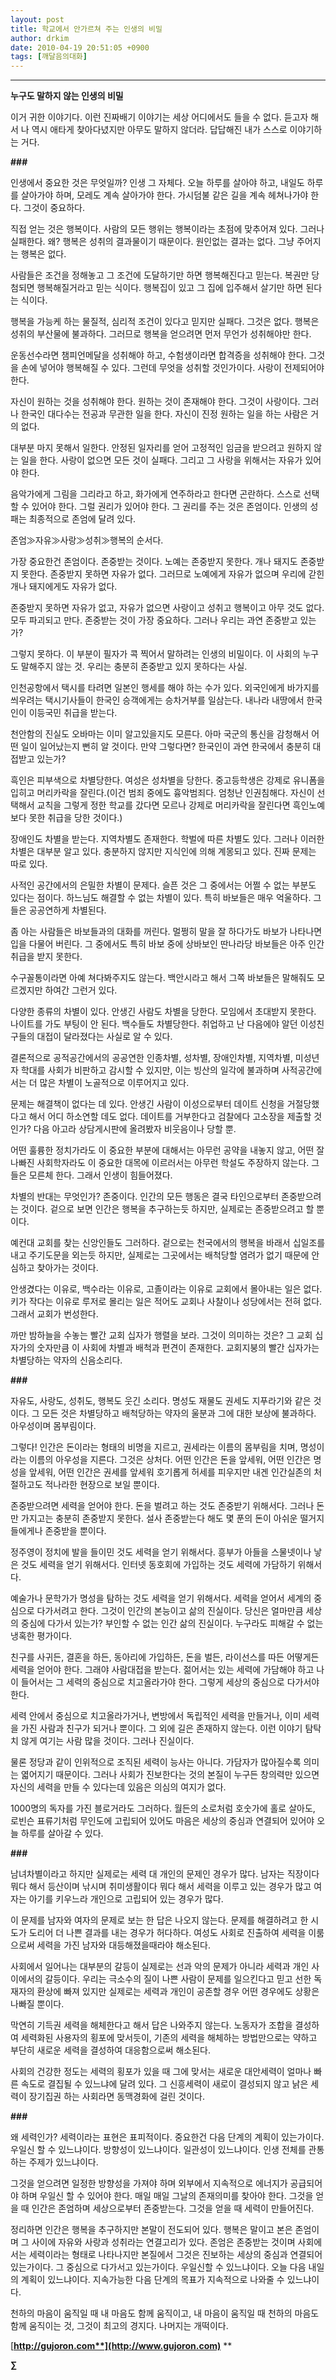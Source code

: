 ```yaml
---
layout: post
title: 학교에서 안가르쳐 주는 인생의 비밀
author: drkim
date: 2010-04-19 20:51:05 +0900
tags: [깨달음의대화]
---
```

****

**누구도 말하지 않는 인생의 비밀**



이거 귀한 이야기다. 이런 진짜배기 이야기는 세상 어디에서도 들을 수 없다. 듣고자 해서 나 역시 애타게 찾아다녔지만 아무도 말하지 않더라. 답답해진 내가 스스로 이야기하는 거다. 



**###**



인생에서 중요한 것은 무엇일까? 인생 그 자체다. 오늘 하루를 살아야 하고, 내일도 하루를 살아가야 하며, 모레도 계속 살아가야 한다. 가시덤불 같은 길을 계속 헤쳐나가야 한다. 그것이 중요하다.



직접 얻는 것은 행복이다. 사람의 모든 행위는 행복이라는 초점에 맞추어져 있다. 그러나 실패한다. 왜? 행복은 성취의 결과물이기 때문이다. 원인없는 결과는 없다. 그냥 주어지는 행복은 없다.



사람들은 조건을 정해놓고 그 조건에 도달하기만 하면 행복해진다고 믿는다. 복권만 당첨되면 행복해질거라고 믿는 식이다. 행복집이 있고 그 집에 입주해서 살기만 하면 된다는 식이다.



행복을 가능케 하는 물질적, 심리적 조건이 있다고 믿지만 실패다. 그것은 없다. 행복은 성취의 부산물에 불과하다. 그러므로 행복을 얻으려면 먼저 무언가 성취해야만 한다.



운동선수라면 챔피언메달을 성취해야 하고, 수험생이라면 합격증을 성취해야 한다. 그것을 손에 넣어야 행복해질 수 있다. 그런데 무엇을 성취할 것인가이다. 사랑이 전제되어야 한다.



자신이 원하는 것을 성취해야 한다. 원하는 것이 존재해야 한다. 그것이 사랑이다. 그러나 한국인 대다수는 전공과 무관한 일을 한다. 자신이 진정 원하는 일을 하는 사람은 거의 없다.



대부분 마지 못해서 일한다. 안정된 일자리를 얻어 고정적인 임금을 받으려고 원하지 않는 일을 한다. 사랑이 없으면 모든 것이 실패다. 그리고 그 사랑을 위해서는 자유가 있어야 한다.



음악가에게 그림을 그리라고 하고, 화가에게 연주하라고 한다면 곤란하다. 스스로 선택할 수 있어야 한다. 그럴 권리가 있어야 한다. 그 권리를 주는 것은 존엄이다. 인생의 성패는 최종적으로 존엄에 달려 있다.



존엄≫자유≫사랑≫성취≫행복의 순서다. 



가장 중요한건 존엄이다. 존중받는 것이다. 노예는 존중받지 못한다. 개나 돼지도 존중받지 못한다. 존중받지 못하면 자유가 없다. 그러므로 노예에게 자유가 없으며 우리에 갇힌 개나 돼지에게도 자유가 없다.



존중받지 못하면 자유가 없고, 자유가 없으면 사랑이고 성취고 행복이고 아무 것도 없다. 모두 파괴되고 만다. 존중받는 것이 가장 중요하다. 그러나 우리는 과연 존중받고 있는가? 



그렇지 못하다. 이 부분이 필자가 콕 찍어서 말하려는 인생의 비밀이다. 이 사회의 누구도 말해주지 않는 것. 우리는 충분히 존중받고 있지 못하다는 사실.



인천공항에서 택시를 타려면 일본인 행세를 해야 하는 수가 있다. 외국인에게 바가지를 씌우려는 택시기사들이 한국인 승객에게는 승차거부를 일삼는다. 내나라 내땅에서 한국인이 이등국민 취급을 받는다. 



천안함의 진실도 오바마는 이미 알고있을지도 모른다. 아마 국군의 통신을 감청해서 어떤 일이 일어났는지 뻔히 알 것이다. 만약 그렇다면? 한국인이 과연 한국에서 충분히 대접받고 있는가?



흑인은 피부색으로 차별당한다. 여성은 성차별을 당한다. 중고등학생은 강제로 유니폼을 입히고 머리카락을 잘린다.(이건 범죄 중에도 흉악범죄다. 엄청난 인권침해다. 자신이 선택해서 교칙을 그렇게 정한 학교를 갔다면 모르나 강제로 머리카락을 잘린다면 흑인노예보다 못한 취급을 당한 것이다.) 



장애인도 차별을 받는다. 지역차별도 존재한다. 학벌에 따른 차별도 있다. 그러나 이러한 차별은 대부분 알고 있다. 충분하지 않지만 지식인에 의해 계몽되고 있다. 진짜 문제는 따로 있다.



사적인 공간에서의 은밀한 차별이 문제다. 슬픈 것은 그 중에서는 어쩔 수 없는 부분도 있다는 점이다. 하느님도 해결할 수 없는 차별이 있다. 특히 바보들은 매우 억울하다. 그들은 공공연하게 차별된다. 



좀 아는 사람들은 바보들과의 대화를 꺼린다. 멀쩡히 말을 잘 하다가도 바보가 나타나면 입을 다물어 버린다. 그 중에서도 특히 바보 중에 상바보인 딴나라당 바보들은 아주 인간취급을 받지 못한다. 



수구꼴통이라면 아예 쳐다봐주지도 않는다. 백안시라고 해서 그쪽 바보들은 말해줘도 모르겠지만 하여간 그런거 있다. 



다양한 종류의 차별이 있다. 안생긴 사람도 차별을 당한다. 모임에서 초대받지 못한다. 나이트를 가도 부팅이 안 된다. 백수들도 차별당한다. 취업하고 난 다음에야 알던 이성친구들의 대접이 달라졌다는 사실로 알 수 있다. 



결론적으로 공적공간에서의 공공연한 인종차별, 성차별, 장애인차별, 지역차별, 미성년자 학대를 사회가 비판하고 감시할 수 있지만, 이는 빙산의 일각에 불과하며 사적공간에서는 더 많은 차별이 노골적으로 이루어지고 있다. 



문제는 해결책이 없다는 데 있다. 안생긴 사람이 이성으로부터 데이트 신청을 거절당했다고 해서 어디 하소연할 데도 없다. 데이트를 거부한다고 검찰에다 고소장을 제출할 것인가? 다음 아고라 상담게시판에 올려봤자 비웃음이나 당할 뿐.



어떤 훌륭한 정치가라도 이 중요한 부분에 대해서는 아무런 공약을 내놓지 않고, 어떤 잘나빠진 사회학자라도 이 중요한 대목에 이르러서는 아무런 학설도 주장하지 않는다. 그들은 모른체 한다. 그래서 인생이 힘들어졌다.



차별의 반대는 무엇인가? 존중이다. 인간의 모든 행동은 결국 타인으로부터 존중받으려는 것이다. 겉으로 보면 인간은 행복을 추구하는듯 하지만, 실제로는 존중받으려고 할 뿐이다. 



예컨대 교회를 찾는 신앙인들도 그러하다. 겉으로는 천국에서의 행복을 바래서 십일조를 내고 주기도문을 외는듯 하지만, 실제로는 그곳에서는 배척당할 염려가 없기 때문에 안심하고 찾아가는 것이다.



안생겼다는 이유로, 백수라는 이유로, 고졸이라는 이유로 교회에서 몰아내는 일은 없다. 키가 작다는 이유로 루저로 몰리는 일은 적어도 교회나 사찰이나 성당에서는 전혀 없다. 그래서 교회가 번성한다.



까만 밤하늘을 수놓는 빨간 교회 십자가 행렬을 보라. 그것이 의미하는 것은? 그 교회 십자가의 숫자만큼 이 사회에 차별과 배척과 편견이 존재한다. 교회지붕의 빨간 십자가는 차별당하는 약자의 신음소리다. 



**###**



자유도, 사랑도, 성취도, 행복도 웃긴 소리다. 명성도 재물도 권세도 지푸라기와 같은 것이다. 그 모든 것은 차별당하고 배척당하는 약자의 울분과 그에 대한 보상에 불과하다. 아우성이며 몸부림이다.



그렇다! 인간은 돈이라는 형태의 비명을 지르고, 권세라는 이름의 몸부림을 치며, 명성이라는 이름의 아우성을 지른다. 그것은 상처다. 어떤 인간은 돈을 앞세워, 어떤 인간은 명성을 앞세워, 어떤 인간은 권세를 앞세워 호기롭게 허세를 피우지만 내겐 인간실존의 처절하고도 적나라한 현장으로 보일 뿐이다.



존중받으려면 세력을 얻어야 한다. 돈을 벌려고 하는 것도 존중받기 위해서다. 그러나 돈만 가지고는 충분히 존중받지 못한다. 설사 존중받는다 해도 몇 푼의 돈이 아쉬운 떨거지들에게나 존중받을 뿐이다.



정주영이 정치에 발을 들이민 것도 세력을 얻기 위해서다. 흥부가 아들을 스물넷이나 낳은 것도 세력을 얻기 위해서다. 인터넷 동호회에 가입하는 것도 세력에 가담하기 위해서다. 



예술가나 문학가가 명성을 탐하는 것도 세력을 얻기 위해서다. 세력을 얻어서 세계의 중심으로 다가서려고 한다. 그것이 인간의 본능이고 삶의 진실이다. 당신은 얼마만큼 세상의 중심에 다가서 있는가? 부인할 수 없는 인간 삶의 진실이다. 누구라도 피해갈 수 없는 냉혹한 평가이다. 



친구를 사귀든, 결혼을 하든, 동아리에 가입하든, 돈을 벌든, 라이선스를 따든 어떻게든 세력을 얻어야 한다. 그래야 사람대접을 받는다. 젊어서는 있는 세력에 가담해야 하고 나이 들어서는 그 세력의 중심으로 치고올라가야 한다. 그렇게 세상의 중심으로 다가서야 한다. 



세력 안에서 중심으로 치고올라가거나, 변방에서 독립적인 세력을 만들거나, 이미 세력을 가진 사람과 친구가 되거나 뿐이다. 그 외에 길은 존재하지 않는다. 이런 이야기 탐탁치 않게 여기는 사람 많을 것이다. 그러나 진실이다.



물론 정당과 같이 인위적으로 조직된 세력이 능사는 아니다. 가담자가 많아질수록 의미는 엷어지기 때문이다. 그러나 사회가 진보한다는 것의 본질이 누구든 창의력만 있으면 자신의 세력을 만들 수 있다는데 있음은 의심의 여지가 없다.



1000명의 독자를 가진 블로거라도 그러하다. 월든의 소로처럼 호숫가에 홀로 살아도, 로빈슨 표류기처럼 무인도에 고립되어 있어도 마음은 세상의 중심과 연결되어 있어야 오늘 하루를 살아갈 수 있다.



**###**



남녀차별이라고 하지만 실제로는 세력 대 개인의 문제인 경우가 많다. 남자는 직장이다 뭐다 해서 등산이며 낚시며 취미생활이다 뭐다 해서 세력을 이루고 있는 경우가 많고 여자는 아기를 키우느라 개인으로 고립되어 있는 경우가 많다. 



이 문제를 남자와 여자의 문제로 보는 한 답은 나오지 않는다. 문제를 해결하려고 한 시도가 도리어 더 나쁜 결과를 내는 경우가 허다하다. 여성도 사회로 진출하여 세력을 이룸으로써 세력을 가진 남자와 대등해졌을때라야 해소된다.



사회에서 일어나는 대부분의 갈등이 실제로는 선과 악의 문제가 아니라 세력과 개인 사이에서의 갈등이다. 우리는 극소수의 질이 나쁜 사람이 문제를 일으킨다고 믿고 선한 독재자의 환상에 빠져 있지만 실제로는 세력과 개인이 공존할 경우 어떤 경우에도 상황은 나빠질 뿐이다. 



막연히 기득권 세력을 해체한다고 해서 답은 나와주지 않는다. 노동자가 조합을 결성하여 세력화된 사용자의 횡포에 맞서듯이, 기존의 세력을 해체하는 방법만으로는 약하고 부단히 새로운 세력을 결성하여 대응함으로써 해소된다.



사회의 건강한 정도는 세력의 횡포가 있을 때 그에 맞서는 새로운 대안세력이 얼마나 빠른 속도로 결집될 수 있느냐에 달려 있다. 그 신흥세력이 새로이 결성되지 않고 낡은 세력이 장기집권 하는 사회라면 동맥경화에 걸린 것이다.



**###**



왜 세력인가? 세력이라는 표현은 표피적이다. 중요한건 다음 단계의 계획이 있는가이다. 우일신 할 수 있느냐이다. 방향성이 있느냐이다. 일관성이 있느냐이다. 인생 전체를 관통하는 주제가 있느냐이다. 



그것을 얻으려면 일정한 방향성을 가져야 하며 외부에서 지속적으로 에너지가 공급되어야 하며 우일신 할 수 있어야 한다. 매일 매일 그날의 존재의미를 찾아야 한다. 그것을 얻을 때 인간은 존엄하며 세상으로부터 존중받는다. 그것을 얻을 때 세력이 만들어진다. 



정리하면 인간은 행복을 추구하지만 본말이 전도되어 있다. 행복은 말이고 본은 존엄이며 그 사이에 자유와 사랑과 성취라는 연결고리가 있다. 존엄은 존중받는 것이며 사회에서는 세력이라는 형태로 나타나지만 본질에서 그것은 진보하는 세상의 중심과 연결되어 있는가이다. 그 중심으로 다가서고 있는가이다. 우일신할 수 있느냐이다. 오늘 다음 내일의 계획이 있느냐이다. 지속가능한 다음 단계의 목표가 지속적으로 나와줄 수 있느냐이다. 



천하의 마음이 움직일 때 내 마음도 함께 움직이고, 내 마음이 움직일 때 천하의 마음도 함께 움직이는 것, 그것이 최고의 경지다. 나머지는 개떡이다. 







[**http://gujoron.com**](http://www.gujoron.com)** 
**

**∑**